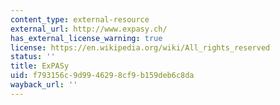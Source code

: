 ```yaml
---
content_type: external-resource
external_url: http://www.expasy.ch/
has_external_license_warning: true
license: https://en.wikipedia.org/wiki/All_rights_reserved
status: ''
title: ExPASy
uid: f793156c-9d99-4629-8cf9-b159deb6c8da
wayback_url: ''
---
```

